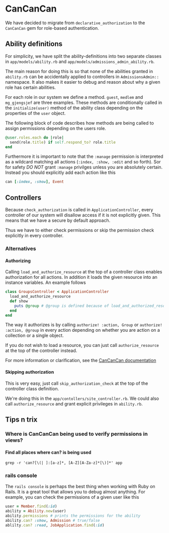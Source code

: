 # CanCanCan
We have decided to migrate from `declarative_authorization` to the `CanCanCan` gem for role-based authentication.


## Ability definitions
For simplicity, we have split the ability-definitions into two separate classes in `app/models/ability.rb` and `app/models/admissions_admin_ability.rb`.

The main reason for doing this is so that none of the abilities granted in `ability.rb` can be accidentally applied to controllers in `AdmissionsAdmin::` namespace.
It also makes it easier to debug and reason about why a given role has certain abilities.

For each role in our system we define a method. `guest`, `medlem` and `mg_gjengsjef` are three examples.
These methods are conditionally called in the `initialize(user)` method of the ability class depending on the properties of the `user` object.

The following block of code describes how methods are being called to assign permissions depending on the users role.
```ruby
@user.roles.each do |role|
  send(role.title) if self.respond_to? role.title
end
```
Furthermore it is important to note that the `:manage` permission is interpreted as a wildcard matching all actions (`:index, :show, :edit` and so forth).
Sor for safety *DO NOT* grant `:manage` privilges unless you are absolutely certain. Instead you should explicitly add each action like this

```ruby
can [:index, :show], Event
```

## Controllers
Because `check_authorization` is called in `ApplicationController`, every controller of our system will disallow access if it is not explicitly given. This means that we have a secure by default approach.

Thus we have to either check permissions or skip the permission check explicitly in every controller.

### Alternatives
#### Authorizing
Calling `load_and_authorize_resource` at the top of a controller class enables authorization for all actions.
In addition it loads the given resource into an instance variables. An example follows
```ruby
class GroupsController < ApplicationController
  load_and_authorize_resource
  def show
    puts @group # @group is defined because of load_and_authorized_resource. @group = Group.find(params[:id])
  end
end
```

The way it authorizes is by calling `authorize! :action, Group` or `authorize! :action, @group` in every action depending on whether you are action on a collection or a single object.

If you do not wish to load a resource, you can just call `authorize_resource` at the top of the controller instead.

For more information or clarification, see the [CanCanCan documentation](https://github.com/CanCanCommunity/cancancan)

#### Skipping authorization
This is very easy, just call `skip_authorization_check` at the top of the controller class definition.

We're doing this in the `app/contollers/site_controller.rb`. We could also call `authorize_resource` and grant explicit privileges in `ability.rb`.


## Tips n trix
### Where is CanCanCan being used to verify permissions in views?
#### Find all places where can? is being used
`grep -r 'can?[\(| ]:[a-z]*, [A-Z][A-Za-z]*[\)]*' app`

### rails console
The `rails console` is perhaps the best thing when working with Ruby on Rails. It is a great tool that allows you to debug almost anything.
For example, you can check the permissions of a given user like this

```ruby
user = Member.find(:id)
ability = Ability.new(user)
ability.permissions # prints the permissions for the ability
ability.can? :show, Admission # true/false
ablilty.can? :read, JobApplication.find(:id)
```
